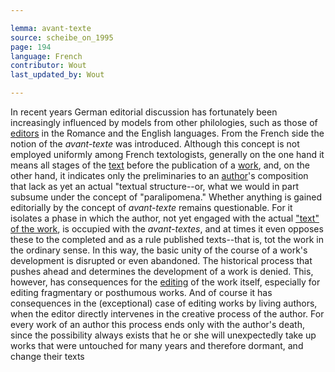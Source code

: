 ```yaml
---

lemma: avant-texte
source: scheibe_on_1995
page: 194
language: French
contributor: Wout
last_updated_by: Wout

---
```


In recent years German editorial discussion has fortunately been increasingly influenced by models from other philologies, such as those of [editors](editor.html) in the Romance and the English languages. From the French side the notion of the _avant-texte_ was introduced. Although this concept is not employed uniformly among French textologists, generally on the one hand it means all stages of the [text](text.html) before the publication of a [work](work.html), and, on the other hand, it indicates only the preliminaries to an [author](author.html)'s composition that lack as yet an actual "textual structure--or, what we would in part subsume under the concept of "paralipomena." Whether anything is gained editorially by the concept of _avant-texte_ remains questionable. For it isolates a phase in which the author, not yet engaged with the actual ["text" of the work](textWork), is occupied with the _avant-textes_, and at times it even opposes these to the completed and as a rule published texts--that is, tot the work in the ordinary sense. In this way, the basic unity of the course of a work's development is disrupted or even abandoned. The historical process that pushes ahead and determines the development of a work is denied. This, however, has consequences for the [editing](editing.html) of the work itself, especially for editing fragmentary or posthumous works. And of course it has consequences in the (exceptional) case of editing works by living authors, when the editor directly intervenes in the creative process of the author. For every work of an author this process ends only with the author's death, since the possibility always exists that he or she will unexpectedly take up works that were untouched for many years and therefore dormant, and change their texts
